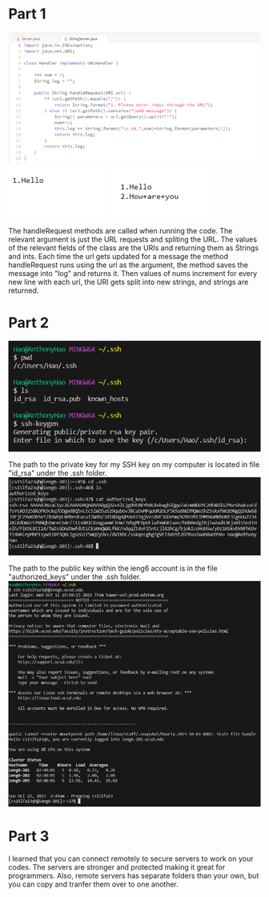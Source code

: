 # Part 1
![Image](codeup.png)
![Image](hello.png)
![Image](howup.png)


The handleRequest methods are called when running the code. The relevant argument is just the URL requests and spliting the URL. The values of the relevant fields of the class are the URIs and returning them as Strings and ints. Each time the url gets updated for a message the method handleRequest runs using the url as the argument, the method saves the message into "log" and returns it. Then values of nums increment for every new line with each url, the URI gets split into new strings, and strings are returned.


# Part 2
![Image](sshkey.png)


The path to the private key for my SSH key on my computer is located in file "id_rsa" under the .ssh folder. 
![Image](insideup.png)


The path to the public key within the ieng6 account is in the file "authorized_keys" under the .ssh folder.
![Image](nopass.png)


# Part 3
I learned that you can connect remotely to secure servers to work on your codes. The servers are stronger and protected making it great for programmers. Also, remote servers has separate folders than your own, but you can copy and tranfer them over to one another.
